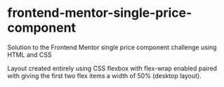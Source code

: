 # frontend-mentor-single-price-component
Solution to the Frontend Mentor single price component challenge using HTML and CSS

Layout created entirely using CSS flexbox with flex-wrap enabled paired with giving the first two flex items a width of 50% (desktop layout).

